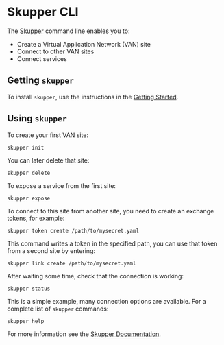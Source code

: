 # Skupper CLI

The [Skupper](https://skupper.io/) command line enables you to:

* Create a Virtual Application Network (VAN) site
* Connect to other VAN sites
* Connect services

## Getting `skupper`

To install `skupper`, use the instructions in the [Getting Started](https://skupper.io/start/).


## Using `skupper`

To create your first VAN site:

```
skupper init
```

You can later delete that site:

```
skupper delete
```

To expose a service from the first site:

```
skupper expose
```

To connect to this site from another site, you need to create an exchange tokens, for example:

```
skupper token create /path/to/mysecret.yaml
```

This command writes a token in the specified path, you can use that token from a second site by entering:

```
skupper link create /path/to/mysecret.yaml
```

After waiting some time, check that the connection is working:

```
skupper status
```

This is a simple example, many connection options are available.
For a complete list of `skupper` commands:

```
skupper help
```

For more information see the [Skupper Documentation](https://skupper.io/docs/index.html).
